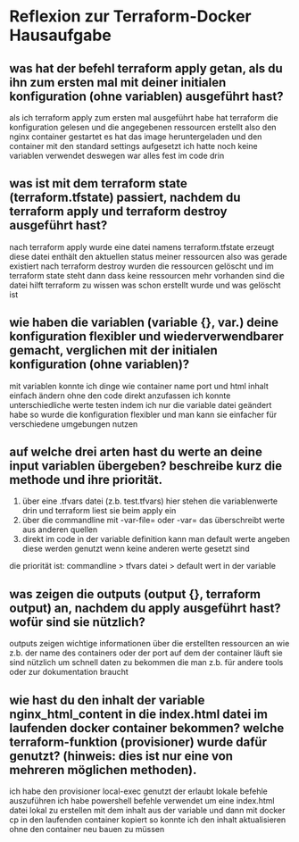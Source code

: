 # Reflexion zur Terraform-Docker Hausaufgabe

## was hat der befehl terraform apply getan, als du ihn zum ersten mal mit deiner initialen konfiguration (ohne variablen) ausgeführt hast?

als ich terraform apply zum ersten mal ausgeführt habe hat terraform die konfiguration gelesen und die angegebenen ressourcen erstellt also den nginx container gestartet es hat das image heruntergeladen und den container mit den standard settings aufgesetzt ich hatte noch keine variablen verwendet deswegen war alles fest im code drin

## was ist mit dem terraform state (terraform.tfstate) passiert, nachdem du terraform apply und terraform destroy ausgeführt hast?

nach terraform apply wurde eine datei namens terraform.tfstate erzeugt diese datei enthält den aktuellen status meiner ressourcen also was gerade existiert nach terraform destroy wurden die ressourcen gelöscht und im terraform state steht dann dass keine ressourcen mehr vorhanden sind die datei hilft terraform zu wissen was schon erstellt wurde und was gelöscht ist

## wie haben die variablen (variable {}, var.) deine konfiguration flexibler und wiederverwendbarer gemacht, verglichen mit der initialen konfiguration (ohne variablen)?

mit variablen konnte ich dinge wie container name port und html inhalt einfach ändern ohne den code direkt anzufassen ich konnte unterschiedliche werte testen indem ich nur die variable datei geändert habe so wurde die konfiguration flexibler und man kann sie einfacher für verschiedene umgebungen nutzen

## auf welche drei arten hast du werte an deine input variablen übergeben? beschreibe kurz die methode und ihre priorität.

1. über eine .tfvars datei (z.b. test.tfvars) hier stehen die variablenwerte drin und terraform liest sie beim apply ein  
2. über die commandline mit -var-file= oder -var= das überschreibt werte aus anderen quellen  
3. direkt im code in der variable definition kann man default werte angeben diese werden genutzt wenn keine anderen werte gesetzt sind

die priorität ist: commandline > tfvars datei > default wert in der variable

## was zeigen die outputs (output {}, terraform output) an, nachdem du apply ausgeführt hast? wofür sind sie nützlich?

outputs zeigen wichtige informationen über die erstellten ressourcen an wie z.b. der name des containers oder der port auf dem der container läuft sie sind nützlich um schnell daten zu bekommen die man z.b. für andere tools oder zur dokumentation braucht

## wie hast du den inhalt der variable nginx_html_content in die index.html datei im laufenden docker container bekommen? welche terraform-funktion (provisioner) wurde dafür genutzt? (hinweis: dies ist nur eine von mehreren möglichen methoden).

ich habe den provisioner local-exec genutzt der erlaubt lokale befehle auszuführen ich habe powershell befehle verwendet um eine index.html datei lokal zu erstellen mit dem inhalt aus der variable und dann mit docker cp in den laufenden container kopiert so konnte ich den inhalt aktualisieren ohne den container neu bauen zu müssen
